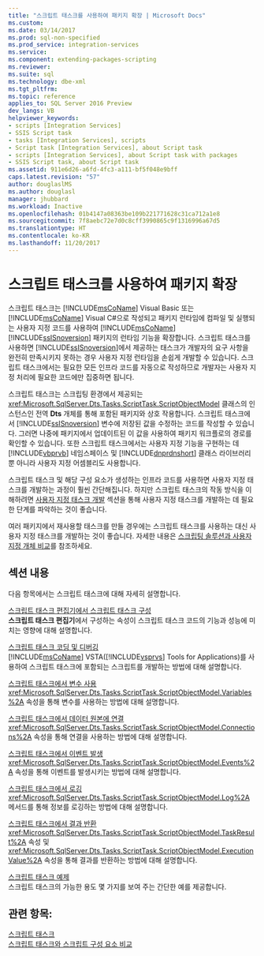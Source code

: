 ```yaml
---
title: "스크립트 태스크를 사용하여 패키지 확장 | Microsoft Docs"
ms.custom: 
ms.date: 03/14/2017
ms.prod: sql-non-specified
ms.prod_service: integration-services
ms.service: 
ms.component: extending-packages-scripting
ms.reviewer: 
ms.suite: sql
ms.technology: dbe-xml
ms.tgt_pltfrm: 
ms.topic: reference
applies_to: SQL Server 2016 Preview
dev_langs: VB
helpviewer_keywords:
- scripts [Integration Services]
- SSIS Script task
- tasks [Integration Services], scripts
- Script task [Integration Services], about Script task
- scripts [Integration Services], about Script task with packages
- SSIS Script task, about Script task
ms.assetid: 911e6d26-a6fd-4fc3-a111-bf5f048e9bff
caps.latest.revision: "57"
author: douglaslMS
ms.author: douglasl
manager: jhubbard
ms.workload: Inactive
ms.openlocfilehash: 01b4147a08363be109b221771628c31ca712a1e8
ms.sourcegitcommit: 7f8aebc72e7d0c8cff3990865c9f1316996a67d5
ms.translationtype: HT
ms.contentlocale: ko-KR
ms.lasthandoff: 11/20/2017
---
```

# <a name="extending-the-package-with-the-script-task"></a>스크립트 태스크를 사용하여 패키지 확장
  스크립트 태스크는 [!INCLUDE[msCoName](../../../includes/msconame-md.md)] Visual Basic 또는 [!INCLUDE[msCoName](../../../includes/msconame-md.md)] Visual C#으로 작성되고 패키지 런타임에 컴파일 및 실행되는 사용자 지정 코드를 사용하여 [!INCLUDE[msCoName](../../../includes/msconame-md.md)] [!INCLUDE[ssISnoversion](../../../includes/ssisnoversion-md.md)] 패키지의 런타임 기능을 확장합니다. 스크립트 태스크를 사용하면 [!INCLUDE[ssISnoversion](../../../includes/ssisnoversion-md.md)]에서 제공하는 태스크가 개발자의 요구 사항을 완전히 만족시키지 못하는 경우 사용자 지정 런타임을 손쉽게 개발할 수 있습니다. 스크립트 태스크에서는 필요한 모든 인프라 코드를 자동으로 작성하므로 개발자는 사용자 지정 처리에 필요한 코드에만 집중하면 됩니다.  
  
 스크립트 태스크는 스크립팅 환경에서 제공되는 <xref:Microsoft.SqlServer.Dts.Tasks.ScriptTask.ScriptObjectModel> 클래스의 인스턴스인 전역 **Dts** 개체를 통해 포함된 패키지와 상호 작용합니다. 스크립트 태스크에서 [!INCLUDE[ssISnoversion](../../../includes/ssisnoversion-md.md)] 변수에 저장된 값을 수정하는 코드를 작성할 수 있습니다. 그러면 나중에 패키지에서 업데이트된 이 값을 사용하여 패키지 워크플로의 경로를 확인할 수 있습니다. 또한 스크립트 태스크에서는 사용자 지정 기능을 구현하는 데 [!INCLUDE[vbprvb](../../../includes/vbprvb-md.md)] 네임스페이스 및 [!INCLUDE[dnprdnshort](../../../includes/dnprdnshort-md.md)] 클래스 라이브러리뿐 아니라 사용자 지정 어셈블리도 사용합니다.  
  
 스크립트 태스크 및 해당 구성 요소가 생성하는 인프라 코드를 사용하면 사용자 지정 태스크를 개발하는 과정이 훨씬 간단해집니다. 하지만 스크립트 태스크의 작동 방식을 이해하려면 [사용자 지정 태스크 개발](../../../integration-services/extending-packages-custom-objects/task/developing-a-custom-task.md) 섹션을 통해 사용자 지정 태스크를 개발하는 데 필요한 단계를 파악하는 것이 좋습니다.  
  
 여러 패키지에서 재사용할 태스크를 만들 경우에는 스크립트 태스크를 사용하는 대신 사용자 지정 태스크를 개발하는 것이 좋습니다. 자세한 내용은 [스크립팅 솔루션과 사용자 지정 개체 비교](../../../integration-services/extending-packages-scripting/comparing-scripting-solutions-and-custom-objects.md)를 참조하세요.  
  
## <a name="in-this-section"></a>섹션 내용  
 다음 항목에서는 스크립트 태스크에 대해 자세히 설명합니다.  
  
 [스크립트 태스크 편집기에서 스크립트 태스크 구성](../../../integration-services/extending-packages-scripting/task/configuring-the-script-task-in-the-script-task-editor.md)  
 **스크립트 태스크 편집기**에서 구성하는 속성이 스크립트 태스크 코드의 기능과 성능에 미치는 영향에 대해 설명합니다.  
  
 [스크립트 태스크 코딩 및 디버깅](../../../integration-services/extending-packages-scripting/task/coding-and-debugging-the-script-task.md)  
 [!INCLUDE[msCoName](../../../includes/msconame-md.md)] VSTA([!INCLUDE[vsprvs](../../../includes/vsprvs-md.md)] Tools for Applications)를 사용하여 스크립트 태스크에 포함되는 스크립트를 개발하는 방법에 대해 설명합니다.  
  
 [스크립트 태스크에서 변수 사용](../../../integration-services/extending-packages-scripting/task/using-variables-in-the-script-task.md)  
 <xref:Microsoft.SqlServer.Dts.Tasks.ScriptTask.ScriptObjectModel.Variables%2A> 속성을 통해 변수를 사용하는 방법에 대해 설명합니다.  
  
 [스크립트 태스크에서 데이터 원본에 연결](../../../integration-services/extending-packages-scripting/task/connecting-to-data-sources-in-the-script-task.md)  
 <xref:Microsoft.SqlServer.Dts.Tasks.ScriptTask.ScriptObjectModel.Connections%2A> 속성을 통해 연결을 사용하는 방법에 대해 설명합니다.  
  
 [스크립트 태스크에서 이벤트 발생](../../../integration-services/extending-packages-scripting/task/raising-events-in-the-script-task.md)  
 <xref:Microsoft.SqlServer.Dts.Tasks.ScriptTask.ScriptObjectModel.Events%2A> 속성을 통해 이벤트를 발생시키는 방법에 대해 설명합니다.  
  
 [스크립트 태스크에서 로깅](../../../integration-services/extending-packages-scripting/task/logging-in-the-script-task.md)  
 <xref:Microsoft.SqlServer.Dts.Tasks.ScriptTask.ScriptObjectModel.Log%2A> 메서드를 통해 정보를 로깅하는 방법에 대해 설명합니다.  
  
 [스크립트 태스크에서 결과 반환](../../../integration-services/extending-packages-scripting/task/returning-results-from-the-script-task.md)  
 <xref:Microsoft.SqlServer.Dts.Tasks.ScriptTask.ScriptObjectModel.TaskResult%2A> 속성 및 <xref:Microsoft.SqlServer.Dts.Tasks.ScriptTask.ScriptObjectModel.ExecutionValue%2A> 속성을 통해 결과를 반환하는 방법에 대해 설명합니다.  
  
 [스크립트 태스크 예제](../../../integration-services/extending-packages-scripting-task-examples/script-task-examples.md)  
 스크립트 태스크의 가능한 용도 몇 가지를 보여 주는 간단한 예를 제공합니다.  
  
## <a name="see-also"></a>관련 항목:  
 [스크립트 태스크](../../../integration-services/control-flow/script-task.md)   
 [스크립트 태스크와 스크립트 구성 요소 비교](../../../integration-services/extending-packages-scripting/comparing-the-script-task-and-the-script-component.md)  
  
  
